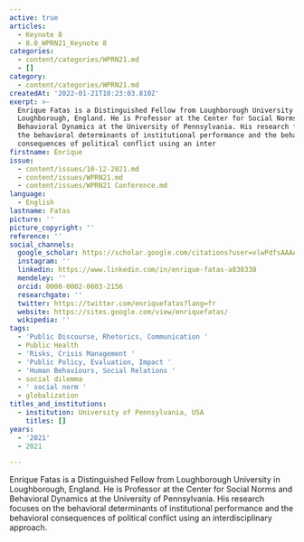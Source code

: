 ```yaml
---
active: true
articles:
  - Keynote 8
  - 8.0_WPRN21_Keynote 8
categories:
  - content/categories/WPRN21.md
  - []
category:
  - content/categories/WPRN21.md
createdAt: '2022-01-21T10:23:03.810Z'
exerpt: >-
  Enrique Fatas is a Distinguished Fellow from Loughborough University in
  Loughborough, England. He is Professor at the Center for Social Norms and
  Behavioral Dynamics at the University of Pennsylvania. His research focuses on
  the behavioral determinants of institutional performance and the behavioral
  consequences of political conflict using an inter
firstname: Enrique
issue:
  - content/issues/10-12-2021.md
  - content/issues/WPRN21.md
  - content/issues/WPRN21 Conference.md
language:
  - English
lastname: Fatas
picture: ''
picture_copyright: ''
reference: ''
social_channels:
  google_scholar: https://scholar.google.com/citations?user=vlwPdfsAAAAJ&hl=en
  instagram: ''
  linkedin: https://www.linkedin.com/in/enrique-fatas-a838338
  mendeley: ''
  orcid: 0000-0002-0603-2156
  researchgate: ''
  twitter: https://twitter.com/enriquefatas?lang=fr
  website: https://sites.google.com/view/enriquefatas/
  wikipedia: ''
tags:
  - 'Public Discourse, Rhetorics, Communication '
  - Public Health
  - 'Risks, Crisis Management '
  - 'Public Policy, Evaluation, Impact '
  - 'Human Behaviours, Social Relations '
  - social dilemma
  - ' social norm '
  - globalization
titles_and_institutions:
  - institution: University of Pennsylvania, USA
    titles: []
years:
  - '2021'
  - 2021

---
```

Enrique Fatas is a Distinguished Fellow from Loughborough University in Loughborough, England. He is Professor at the Center for Social Norms and Behavioral Dynamics at the University of Pennsylvania. His research focuses on the behavioral determinants of institutional performance and the behavioral consequences of political conflict using an interdisciplinary approach.